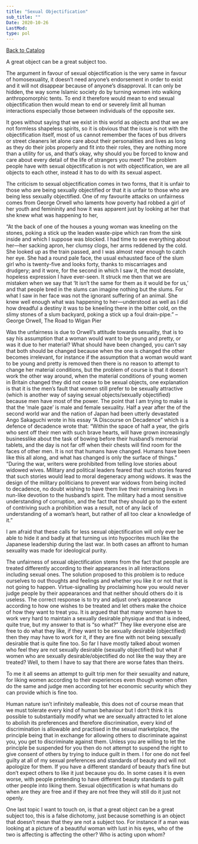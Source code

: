 ```yaml
---
title: "Sexual Objectification"
sub_title: ""
Date: 2020-10-26
LastMod:
type: pol
---
```


[Back to Catalog](https://otaking.xyz/index.html)

A great object can be a great subject too.

The argument in favour of sexual objectification is the very same in favour of homosexuality, it doesn’t need anyone’s endorsement in order to exist and it will not disappear because of anyone’s disapproval. It can only be hidden, the way some Islamic society do by turning women into walking anthropomorphic tents. To end it therefore would mean to end sexual objectification then would mean to end or severely limit all human interactions especially those between individuals of the opposite sex.

It goes without saying that we exist in this world as objects and that we are not formless shapeless spirits, so it is obvious that the issue is not with the objectification itself, most of us cannot remember the faces of bus drivers or street cleaners let alone care about their personalities and lives as long as they do their jobs properly and fit into their roles, they are nothing more than a utility for us, and that’s okay, why should you be forced to know and care about every detail of the life of strangers you meet? The problem people have with sexual objectification is not with objectification, we are all objects to each other, instead it has to do with its sexual aspect.

The criticism to sexual objectification comes in two forms, that it is unfair to those who are being sexually objectified or that it is unfair to those who are being less sexually objectified. One of my favourite attacks on unfairness comes from George Orwell who laments how poverty had robbed a girl of her youth and femininity and how it was apparent just by looking at her that she knew what was happening to her,

“At the back of one of the houses a young woman was kneeling on the stones, poking a stick up the leaden waste-pipe which ran from the sink inside and which I suppose was blocked. I had time to see everything about her—her sacking apron, her clumsy clogs, her arms reddened by the cold. She looked up as the train passed, and I was almost near enough to catch her eye. She had a round pale face, the usual exhausted face of the slum girl who is twenty-five and looks forty, thanks to miscarriages and drudgery; and it wore, for the second in which I saw it, the most desolate, hopeless expression I have ever-seen. It struck me then that we are mistaken when we say that ‘It isn’t the same for them as it would be for us,’ and that people bred in the slums can imagine nothing but the slums. For what I saw in her face was not the ignorant suffering of an animal. She knew well enough what was happening to her—understood as well as I did how dreadful a destiny it was to be kneeling there in the bitter cold, on the slimy stones of a slum backyard, poking a stick up a foul drain-pipe.” – George Orwell, The Road to Wigan Pier

Was the unfairness is due to Orwell’s attitude towards sexuality, that is to say his assumption that a woman would want to be young and pretty, or was it due to her material? What should have been changed, you can’t say that both should be changed because when the one is changed the other becomes irrelevant, for instance if the assumption that a woman would want to be young and pretty is removed then there is no reason to attempt to change her material conditions, but the problem of course is that it doesn’t work the other way around, when the material conditions of young women in Britain changed they did not cease to be sexual objects, one explanation is that it is the men’s fault that women still prefer to be sexually attractive (which is another way of saying sexual objects/sexually objectified) because men have most of the power. The point that I am trying to make is that the ‘male gaze’ is male and female sexuality. Half a year after the of the second world war and the nation of Japan had been utterly devastated Ango Sakaguchi wrote in his essay “A Discourse on Decadence” which is a defence of decadence wrote that: “Within the space of half a year, the girls who sent off their men with such brave hearts, will have grown increasingly businesslike about the task of bowing before their husband’s memorial tablets, and the day is not far off when their chests will find room for the faces of other men. It is not that humans have changed. Humans have been like this all along, and what has changed is only the surface of things.” “During the war, writers were prohibited from telling love stories about widowed wives. Military and political leaders feared that such stories feared that such stories would lead to moral degeneracy among widows. It was the design of the military politicians to prevent war widows from being incited to decadence, no doubt wishing to have them live their remaining lives in nun-like devotion to the husband’s spirit. The military had a most sensitive understanding of corruption, and the fact that they should go to the extent of contriving such a prohibition was a result, not of any lack of understanding of a woman’s heart, but rather of all too clear a knowledge of it.”

I am afraid that these calls for less sexual objectification will only ever be able to hide it and badly at that turning us into hypocrites much like the Japanese leadership during the last war. In both cases an affront to human sexuality was made for ideological purity.

The unfairness of sexual objectification stems from the fact that people are treated differently according to their appearances in all interactions including sexual ones. The solution proposed to this problem is to reduce ourselves to out thoughts and feelings and whether you like it or not that is not going to happen. Virtue-signalling by proclaiming how you would never judge people by their appearances and that neither should others do it is useless. The correct response is to try and adjust one’s appearance according to how one wishes to be treated and let others make the choice of how they want to treat you. It is argued that that many women have to work very hard to maintain a sexually desirable physique and that is indeed, quite true, but my answer to that is “so what?” They like everyone else are free to do what they like, if they want to be sexually desirable (objectified) then they may have to work for it, if they are fine with not being sexually desirable that is quite fine too. So far I have mostly talked about women who feel they are not sexually desirable (sexually objectified) but what if women who are sexually desirable/objectified do not like the way they are treated? Well, to them I have to say that there are worse fates than theirs.

To me it all seems an attempt to guilt trip men for their sexuality and nature, for liking women according to their experiences even though women often do the same and judge men according tot her economic security which they can provide which is fine too.

Human nature isn’t infinitely malleable, this does not of course mean that we must tolerate every kind of human behaviour but I don’t think it is possible to substantially modify what we are sexually attracted to let alone to abolish its preferences and therefore discrimination, every kind of discrimination is allowable and practised in the sexual marketplace, the principle being that in exchange for allowing others to discriminate against you, you get to discriminate against them. Unless you are willing to let the principle be suspended for you then do not attempt to suspend the right to give consent of others by trying to induce guilt in them. I for one do not feel guilty at all of my sexual preferences and standards of beauty and will not apologize for them. If you have a different standard of beauty that’s fine but don’t expect others to like it just because you do. In some cases it is even worse, with people pretending to have different beauty standards to guilt other people into liking them. Sexual objectification is what humans do when are they are free and if they are not free they will still do it just not openly.

One last topic I want to touch on, is that a great object can be a great subject too, this is a false dichotomy, just because something is an object that doesn’t mean that they are not a subject too. For instance if a man was looking at a picture of a beautiful woman with lust in his eyes, who of the two is affecting is affecting the other? Who is acting upon whom?
